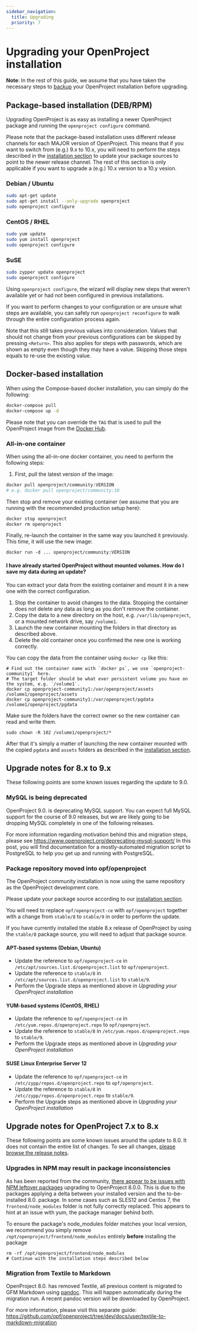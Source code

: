 ```yaml
---
sidebar_navigation:
  title: Upgrading
  priority: 7
---
```


# Upgrading your OpenProject installation

<div class="alert alert-warning" role="alert">

**Note**: In the rest of this guide, we assume that you have taken the necessary steps to [backup](../backing-up) your OpenProject installation before upgrading.

</div>

## Package-based installation (DEB/RPM)

Upgrading OpenProject is as easy as installing a newer OpenProject package and
running the `openproject configure` command.

<div class="alert alert-info" role="alert">

Please note that the package-based installation uses different release channels for each MAJOR version of OpenProject. This means that if you want to switch from (e.g.) 9.x to 10.x, you will need to perform the steps described in the [installation section](../../installation/packaged) to update your package sources to point to the newer release channel. The rest of this section is only applicable if you want to upgrade a (e.g.) 10.x version to a 10.y vesion.

</div>

### Debian / Ubuntu

```bash
sudo apt-get update
sudo apt-get install --only-upgrade openproject
sudo openproject configure
```

### CentOS / RHEL

```bash
sudo yum update
sudo yum install openproject
sudo openproject configure
```

### SuSE

```bash
sudo zypper update openproject
sudo openproject configure
```


<div class="alert alert-info" role="alert">

Using `openproject configure`, the wizard will display new steps that weren't available yet or had not been configured in previous installations.

If you want to perform changes to your configuration or are unsure what steps are available, you can safely run `openproject reconfigure` to walk through the entire configuration process again.

Note that this still takes previous values into consideration. Values that should not change from your previous configurations can be skipped by pressing `<Return>`. This also applies for steps with passwords, which are shown as empty even though they may have a value. Skipping those steps equals to re-use the existing value.

</div>

## Docker-based installation

When using the Compose-based docker installation, you can simply do the following:

```bash
docker-compose pull
docker-compose up -d
```

Please note that you can override the `TAG` that is used to pull the OpenProject image from the [Docker Hub](https://hub.docker.com/r/openproject/community).

### All-in-one container

When using the all-in-one docker container, you need to perform the following steps:

1. First, pull the latest version of the image:

```bash
docker pull openproject/community:VERSION
# e.g. docker pull openproject/community:10
```

Then stop and remove your existing container (we assume that you are running with the recommended production setup here):

```bash
docker stop openproject
docker rm openproject
```

Finally, re-launch the container in the same way you launched it previously.
This time, it will use the new image:

```
docker run -d ... openproject/community:VERSION
```

#### I have already started OpenProject without mounted volumes. How do I save my data during an update?

You can extract your data from the existing container and mount it in a new one with the correct configuration.

1. Stop the container to avoid changes to the data. Stopping the container does not delete any data as long as you don't remove the container.
2. Copy the data to a new directory on the host, e.g. `/var/lib/openproject`, or a mounted network drive, say `/volume1`.
3. Launch the new container mounting the folders in that directory as described above.
4. Delete the old container once you confirmed the new one is working correctly.

You can copy the data from the container using `docker cp` like this:

```
# Find out the container name with `docker ps`, we use `openproject-community1` here.
# The target folder should be what ever persistent volume you have on the system, e.g. `/volume1`.
docker cp openproject-community1:/var/openproject/assets /volume1/openproject/assets
docker cp openproject-community1:/var/openproject/pgdata /volume1/openproject/pgdata
```

Make sure the folders have the correct owner so the new container can read and write them.

```
sudo chown -R 102 /volume1/openproject/*
```

After that it's simply a matter of launching the new container mounted with the copied `pgdata` and `assets` folders
as described in the [installation section](../../installation/docker/#recommended-usage).

## Upgrade notes for 8.x to 9.x

These following points are some known issues regarding the update to 9.0.

### MySQL is being deprecated

OpenProject 9.0. is deprecating MySQL support. You can expect full MySQL
support for the course of 9.0 releases, but we are likely going to be dropping
MySQL completely in one of the following releases.

For more information regarding motivation behind this and migration steps,
please see https://www.openproject.org/deprecating-mysql-support/ In this post,
you will find documentation for a mostly-automated migration script to
PostgreSQL to help you get up and running with PostgreSQL.

### Package repository moved into opf/openproject

The OpenProject community installation is now using the same repository as the OpenProject development core.

Please update your package source according to our [installation section](../../installation/packaged).

You will need to replace `opf/openproject-ce` with `opf/openproject` together with a change from `stable/8` to `stable/9` in order to perform the update.

If you have currently installed the stable 8.x release of OpenProject by using the `stable/8` package source,
you will need to adjust that package source.

#### APT-based systems (Debian, Ubuntu)

 - Update the reference to `opf/openproject-ce` in `/etc/apt/sources.list.d/openproject.list` to `opf/openproject`.
 - Update the reference to `stable/8` in `/etc/apt/sources.list.d/openproject.list` to `stable/9`.
 - Perform the Upgrade steps as mentioned above in *Upgrading your OpenProject installation*

#### YUM-based systems (CentOS, RHEL)

 - Update the reference to `opf/openproject-ce` in `/etc/yum.repos.d/openproject.repo` to `opf/openproject`.
 - Update the reference to `stable/8` in `/etc/yum.repos.d/openproject.repo` to `stable/9`.
 - Perform the Upgrade steps as mentioned above in *Upgrading your OpenProject installation*

#### SUSE Linux Enterprise Server 12

 - Update the reference to `opf/openproject-ce` in `/etc/zypp/repos.d/openproject.repo` to `opf/openproject`.
 - Update the reference to `stable/8` in `/etc/zypp/repos.d/openproject.repo` to `stable/9`.
 - Perform the Upgrade steps as mentioned above in *Upgrading your OpenProject installation*

## Upgrade notes for OpenProject 7.x to 8.x

These following points are some known issues around the update to 8.0. It does not contain the entire list of changes. To see all changes, [please browse the release notes](https://docs.openproject.org/release-notes/8-0-0/).

### Upgrades in NPM may result in package inconsistencies

As has been reported from the community, [there appear to be issues with NPM leftover packages](https://community.openproject.com/projects/openproject/work_packages/28571) upgrading to OpenProject 8.0.0. This is due to the packages applying a delta between your installed version and the to-be-installed 8.0. package. In some cases such as SLES12 and Centos 7, the `frontend/node_modules` folder is not fully correctly replaced. This appears to hint at an issue with yum, the package manager behind both.

To ensure the package's node_modules folder matches your local version, we recommend you simply remove `/opt/openproject/frontend/node_modules` entirely **before** installing the package

```
rm -rf /opt/openproject/frontend/node_modules
# Continue with the installation steps described below
```

### Migration from Textile to Markdown

OpenProject 8.0. has removed Textile, all previous content is migrated to GFM Markdown using [pandoc](https://pandoc.org). This will happen automatically during the migration run. A recent pandoc version will be downloaded by OpenProject.

For more information, please visit this separate guide: https://github.com/opf/openproject/tree/dev/docs/user/textile-to-markdown-migration
